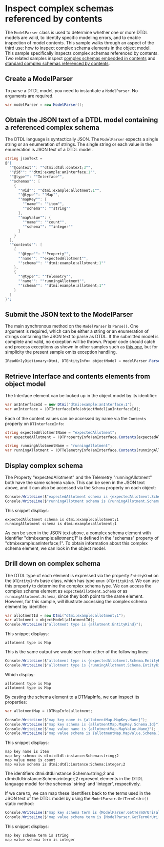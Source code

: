 ﻿# Inspect complex schemas referenced by contents

The `ModelParser` class is used to determine whether one or more DTDL models are valid, to identify specific modeling errors, and to enable inspection of model contents.
This sample walks through an aspect of the third use: how to inspect complex schema elements in the object model.
This sample specifically inspects complex schemas referenced by contents.
Two related samples inspect [complex schemas embedded in contents](./Sample06_InspectComplexSchemasEmbedded.md) and [standard complex schemas referenced by contents](./Sample08_InspectComplexSchemasStandard.md).

## Create a ModelParser

To parse a DTDL model, you need to instantiate a `ModelParser`.
No arguments are required.

```C# Snippet:DtdlParserSample07_CreateModelParser
var modelParser = new ModelParser();
```

## Obtain the JSON text of a DTDL model containing a referenced complex schema

The DTDL language is syntactically JSON.
The `ModelParser` expects a single string or an enumeration of strings.
The single string or each value in the enumeration is JSON text of a DTDL model.

```C# Snippet:DtdlParserSample07_ObtainDtdlTextContainingMap
string jsonText =
@"{
  ""@context"": ""dtmi:dtdl:context;3"",
  ""@id"": ""dtmi:example:anInterface;1"",
  ""@type"": ""Interface"",
  ""schemas"": [
    {
      ""@id"": ""dtmi:example:allotment;1"",
      ""@type"": ""Map"",
      ""mapKey"": {
        ""name"": ""item"",
        ""schema"": ""string""
      },
      ""mapValue"": {
        ""name"": ""count"",
        ""schema"": ""integer""
      }
    }
  ],
  ""contents"": [
    {
      ""@type"": ""Property"",
      ""name"": ""expectedAllotment"",
      ""schema"": ""dtmi:example:allotment;1""
    },
    {
      ""@type"": ""Telemetry"",
      ""name"": ""runningAllotment"",
      ""schema"": ""dtmi:example:allotment;1""
    }
  ]
}";
```

## Submit the JSON text to the ModelParser

The main synchronous method on the `ModelParser` is `Parse()`.
One argument is required, which can be either a string or an enumeration of strings containing the JSON text to parse as DTDL.
If the submitted model is complete and valid, no exception will be thrown.
Proper code should catch and process exceptions as shown in other samples such as [this one](Sample02_FixInvalidDtdlModel.md), but for simplicity the present sample omits exception handling.

```C# Snippet:DtdlParserSample07_CallParse
IReadOnlyDictionary<Dtmi, DTEntityInfo> objectModel = modelParser.Parse(jsonText);
```

## Retrieve Interface and contents elements from object model

The Interface element can be looked up in the object model by its identifier:

```C# Snippet:DtdlParserSample07_GetInterfaceById
var anInterfaceId = new Dtmi("dtmi:example:anInterface;1");
var anInterface = (DTInterfaceInfo)objectModel[anInterfaceId];
```

Each of the content values can be accessed by name via the `Contents` property on `DTInterfaceInfo`:

```C# Snippet:DtdlParserSample07_GetContentsByName
string expectedAllotmentName = "expectedAllotment";
var expectedAllotment = (DTPropertyInfo)anInterface.Contents[expectedAllotmentName];

string runningAllotmentName = "runningAllotment";
var runningAllotment = (DTTelemetryInfo)anInterface.Contents[runningAllotmentName];
```

## Display complex schema

The Property "expectedAllotment" and the Telemetry "runningAllotment" both have the same schema value.
This can be seen in the JSON text above, and it can also be accessed via the `Schema` property on each object:

```C# Snippet:DtdlParserSample07_DisplayContentsSchema
Console.WriteLine($"expectedAllotment schema is {expectedAllotment.Schema.Id}");
Console.WriteLine($"runningAllotment schema is {runningAllotment.Schema.Id}");
```

This snippet displays:

```Console
expectedAllotment schema is dtmi:example:allotment;1
runningAllotment schema is dtmi:example:allotment;1
```

As can be seen in the JSON text above, a complex schema element with identifier "dtmi:example:allotment;1" is defined in the "schemas" property of "dtmi:example:anInterface;1".
To obtain information about this complex schema element, we can look in the object model.

## Drill down on complex schema

The DTDL type of each element is expressed via the property `EntityKind` on the `DTEntityInfo` base class, which has type `enum DTEntityKind`.
We can use this property to determine the complex schema type.
We can access the complex schema element as `expectedAllotment.Schema` or as `runningAllotment.Schema`, since they both point to the same element.
However, for this sample, will illustrate accessing the complex schema element by identifier:

```C# Snippet:DtdlParserSample07_DisplayAllotmentKind
var allotmentId = new Dtmi("dtmi:example:allotment;1");
var allotment = objectModel[allotmentId];
Console.WriteLine($"allotment type is {allotment.EntityKind}");
```

This snippet displays:

```Console
allotment type is Map
```

This is the same output we would see from either of the following lines:

```C# Snippet:DtdlParserSample07_DisplayAllotmentKindIndirect
Console.WriteLine($"allotment type is {expectedAllotment.Schema.EntityKind}");
Console.WriteLine($"allotment type is {runningAllotment.Schema.EntityKind}");
```

Which display:

```Console
allotment type is Map
allotment type is Map
```

By casting the schema element to a DTMapInfo, we can inspect its properties:

```C# Snippet:DtdlParserSample07_DisplayAllotmentMapProperties
var allotmentMap = (DTMapInfo)allotment;

Console.WriteLine($"map key name is {allotmentMap.MapKey.Name}");
Console.WriteLine($"map key schema is {allotmentMap.MapKey.Schema.Id}");
Console.WriteLine($"map value name is {allotmentMap.MapValue.Name}");
Console.WriteLine($"map value schema is {allotmentMap.MapValue.Schema.Id}");
```

This snippet displays:

```Console
map key name is item
map key schema is dtmi:dtdl:instance:Schema:string;2
map value name is count
map value schema is dtmi:dtdl:instance:Schema:integer;2
```

The identifiers dtmi:dtdl:instance:Schema:string;2 and dtmi:dtdl:instance:Schema:integer;2 represent elements in the DTDL language model for the schemas 'string' and 'integer', respectively.

If we care to, we can map these identifiers back to the terms used in the JSON text of the DTDL model by using the `ModelParser.GetTermOrUri()` static method:

```C# Snippet:DtdlParserSample07_DisplayAllotmentMapPropertySchemaTerms
Console.WriteLine($"map key schema term is {ModelParser.GetTermOrUri(allotmentMap.MapKey.Schema.Id)}");
Console.WriteLine($"map value schema term is {ModelParser.GetTermOrUri(allotmentMap.MapValue.Schema.Id)}");
```

This snippet displays:

```Console
map key schema term is string
map value schema term is integer
```
